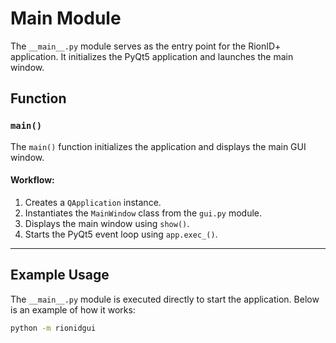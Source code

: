 # Main Module

The `__main__.py` module serves as the entry point for the RionID+ application. It initializes the PyQt5 application and launches the main window.

## Function

### `main()`

The `main()` function initializes the application and displays the main GUI window.

#### Workflow:
1. Creates a `QApplication` instance.
2. Instantiates the `MainWindow` class from the `gui.py` module.
3. Displays the main window using `show()`.
4. Starts the PyQt5 event loop using `app.exec_()`.

---

## Example Usage

The `__main__.py` module is executed directly to start the application. Below is an example of how it works:

```bash
python -m rionidgui
```